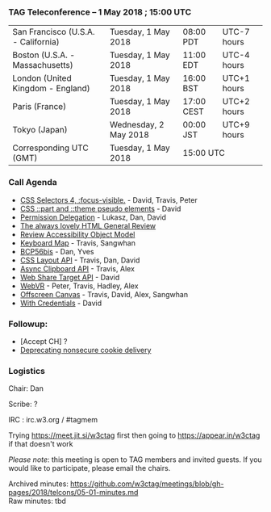 ### TAG Teleconference – 1 May 2018 ; 15:00 UTC

<table>
<tr><td> San Francisco (U.S.A. - California) <td> Tuesday, 1 May 2018 <td> 08:00 PDT <td> UTC-7 hours
<tr><td> Boston (U.S.A. - Massachusetts) <td> Tuesday, 1 May 2018 <td> 11:00 EDT <td> UTC-4 hours
<tr><td> London (United Kingdom - England) <td> Tuesday, 1 May 2018 <td> 16:00 BST <td> UTC+1 hours
<tr><td> Paris (France) <td> Tuesday, 1 May 2018 <td> 17:00 CEST <td> UTC+2 hours
<tr><td> Tokyo (Japan) <td> Wednesday, 2 May 2018 <td> 00:00 JST <td> UTC+9 hours
<tr><td> Corresponding UTC (GMT) <td> Tuesday, 1 May 2018 <td colspan=2> 15:00 UTC
</table>

### Call Agenda

* [CSS Selectors 4, :focus-visible.](https://github.com/w3ctag/design-reviews/issues/233) - David, Travis, Peter
* [CSS ::part and ::theme pseudo elements](https://github.com/w3ctag/design-reviews/issues/230) - David
* [Permission Delegation](https://github.com/w3ctag/design-reviews/issues/225) - Lukasz, Dan, David
* [The always lovely HTML General Review](https://github.com/w3ctag/design-reviews/issues/174)
* [Review Accessibility Object Model](https://github.com/w3ctag/design-reviews/issues/134)
* [Keyboard Map](https://github.com/w3ctag/design-reviews/issues/238) - Travis, Sangwhan
* [BCP56bis](https://github.com/w3ctag/design-reviews/issues/232) - Dan, Yves
* [CSS Layout API](https://github.com/w3ctag/design-reviews/issues/224) - Travis, Dan, David
* [Async Clipboard API](https://github.com/w3ctag/design-reviews/issues/222) - Travis, Alex
* [Web Share Target API](https://github.com/w3ctag/design-reviews/issues/221) - David
* [WebVR](https://github.com/w3ctag/design-reviews/issues/185) - Peter, Travis, Hadley, Alex
* [Offscreen Canvas](https://github.com/w3ctag/design-reviews/issues/141) - Travis, David, Alex, Sangwhan
* [With Credentials](https://github.com/w3ctag/design-reviews/issues/76) - David

### Followup:

* [Accept CH] ?
* [Deprecating nonsecure cookie delivery](https://github.com/w3ctag/design-reviews/issues/239)

### Logistics

Chair: Dan

Scribe: ?

IRC : irc.w3.org / #tagmem

Trying https://meet.jit.si/w3ctag first then going to  https://appear.in/w3ctag if that doesn't work

*Please note*: this meeting is open to TAG members and invited guests. If you would like to participate, please email the chairs.

Archived minutes: https://github.com/w3ctag/meetings/blob/gh-pages/2018/telcons/05-01-minutes.md  
Raw minutes: tbd
